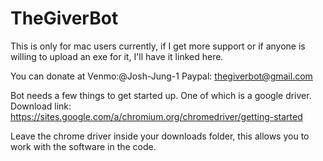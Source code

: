 # TheGiverBot


This is only for mac users currently, if I get more support or if anyone is willing to upload an exe for it, I'll have it linked here.

You can donate at Venmo:@Josh-Jung-1
                  Paypal: thegiverbot@gmail.com

Bot needs a few things to get started up.
  One of which is a google driver.
  Download link: https://sites.google.com/a/chromium.org/chromedriver/getting-started
  
  Leave the chrome driver inside your downloads folder,
  this allows you to work with the software in the code.
  
